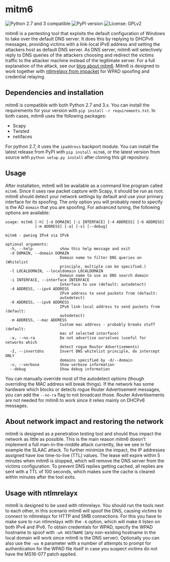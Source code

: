 # mitm6
![Python 2.7 and 3 compatible](https://img.shields.io/badge/python-2.7%2C%203.x-blue.svg)
![PyPI version](https://img.shields.io/pypi/v/mitm6.svg)
![License: GPLv2](https://img.shields.io/pypi/l/mitm6.svg)

mitm6 is a pentesting tool that exploits the default configuration of Windows to take over the default DNS server. It does this by replying to DHCPv6 messages, providing victims with a link-local IPv6 address and setting the attackers host as default DNS server. As DNS server, mitm6 will selectively reply to DNS queries of the attackers choosing and redirect the victims traffic to the attacker machine instead of the legitimate server. For a full explanation of the attack, see our [blog about mitm6](https://blog.fox-it.com/2018/01/11/mitm6-compromising-ipv4-networks-via-ipv6/). Mitm6 is designed to work together with [ntlmrelayx from impacket](https://github.com/CoreSecurity/impacket) for WPAD spoofing and credential relaying.

## Dependencies and installation
mitm6 is compatible with both Python 2.7 and 3.x. You can install the requirements for your version with `pip install -r requirements.txt`. In both cases, mitm6 uses the following packages:
- Scapy
- Twisted
- netifaces

For python 2.7, it uses the `ipaddress` backport module.
You can install the latest release from PyPI with `pip install mitm6`, or the latest version from source with `python setup.py install` after cloning this git repository.

## Usage
After installation, mitm6 will be available as a command line program called `mitm6`. Since it uses raw packet capture with Scapy, it should be run as root. mitm6 should detect your network settings by default and use your primary interface for its spoofing. The only option you will probably need to specify is the AD `domain` that you are spoofing. For advanced tuning, the following options are available:

```
usage: mitm6 [-h] [-d DOMAIN] [-i INTERFACE] [-4 ADDRESS] [-6 ADDRESS]
             [-m ADDRESS] [-a] [-v] [--debug]

mitm6 - pwning IPv4 via IPv6

optional arguments:
  -h, --help            show this help message and exit
  -d DOMAIN, --domain DOMAIN
                        Domain name to filter DNS queries on (Whitelist
                        principle, multiple can be specified.)
  -l LOCALDOMAIN, --localdomain LOCALDOMAIN
                        Domain name to use as DNS search domain
  -i INTERFACE, --interface INTERFACE
                        Interface to use (default: autodetect)
  -4 ADDRESS, --ipv4 ADDRESS
                        IPv4 address to send packets from (default:
                        autodetect)
  -6 ADDRESS, --ipv6 ADDRESS
                        IPv6 link-local address to send packets from (default:
                        autodetect)
  -m ADDRESS, --mac ADDRESS
                        Custom mac address - probably breaks stuff (default:
                        mac of selected interface)
  -a, --no-ra           Do not advertise ourselves (useful for networks which
                        detect rogue Router Advertisements)
  -I, --invertdns       Invert DNS whitelist principle, do intercept ONLY
                        domains specified by -d/--domain
  -v, --verbose         Show verbose information
  --debug               Show debug information

```

You can manually override most of the autodetect options (though overriding the MAC address will break things). If the network has some hardware which blocks or detects rogue Router Advertisement messages, you can add the `--no-ra` flag to not broadcast those. Router Advertisements are not needed for mitm6 to work since it relies mainly on DHCPv6 messages.

## About network impact and restoring the network
mitm6 is designed as a penetration testing tool and should thus impact the network as little as possible. This is the main reason mitm6 doesn't implement a full man-in-the-middle attack currently, like we see in for example the SLAAC attack.
To further minimize the impact, the IP addresses assigned have low time-to-live (TTL) values. The lease will expire within 5 minutes when mitm6 is stopped, which will remove the DNS server from the victims configuration.
To prevent DNS replies getting cached, all replies are sent with a TTL of 100 seconds, which makes sure the cache is cleared within minutes after the tool exits.

## Usage with ntlmrelayx
mitm6 is designed to be used with ntlmrelayx. You should run the tools next to each other, in this scenario mitm6 will spoof the DNS, causing victims to connect to ntlmrelayx for HTTP and SMB connections. For this you have to make sure to run ntlmrelayx with the `-6` option, which will make it listen on both IPv4 and IPv6. To obtain credentials for WPAD, specify the WPAD hostname to spoof with `-wh HOSTNAME` (any non-existing hostname in the local domain will work since mitm6 is the DNS server). Optionally you can also use the `-wa N` parameter with a number of attempts to prompt for authentication for the WPAD file itself in case you suspect victims do not have the MS16-077 patch applied.
